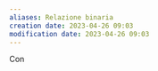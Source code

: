```yaml
---
aliases: Relazione binaria
creation date: 2023-04-26 09:03
modification date: 2023-04-26 09:03
---
```


Con



